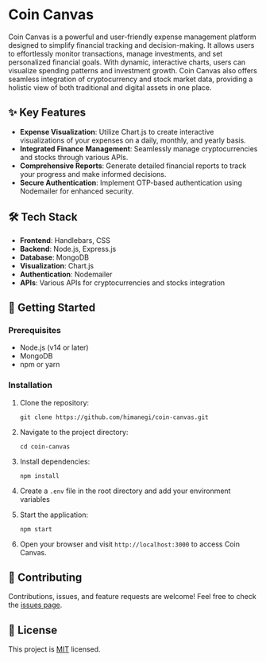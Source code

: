 # Coin Canvas

Coin Canvas is a powerful and user-friendly expense management platform designed to simplify financial tracking and decision-making. It allows users to effortlessly monitor transactions, manage investments, and set personalized financial goals. With dynamic, interactive charts, users can visualize spending patterns and investment growth. Coin Canvas also offers seamless integration of cryptocurrency and stock market data, providing a holistic view of both traditional and digital assets in one place.

## ✨ Key Features

- **Expense Visualization**: Utilize Chart.js to create interactive visualizations of your expenses on a daily, monthly, and yearly basis.
- **Integrated Finance Management**: Seamlessly manage cryptocurrencies and stocks through various APIs.
- **Comprehensive Reports**: Generate detailed financial reports to track your progress and make informed decisions.
- **Secure Authentication**: Implement OTP-based authentication using Nodemailer for enhanced security.

## 🛠️ Tech Stack

- **Frontend**: Handlebars, CSS
- **Backend**: Node.js, Express.js
- **Database**: MongoDB
- **Visualization**: Chart.js
- **Authentication**: Nodemailer
- **APIs**: Various APIs for cryptocurrencies and stocks integration

## 🚀 Getting Started

### Prerequisites

- Node.js (v14 or later)
- MongoDB
- npm or yarn

### Installation

1. Clone the repository:

   ```
   git clone https://github.com/himanegi/coin-canvas.git
   ```

2. Navigate to the project directory:

   ```
   cd coin-canvas
   ```

3. Install dependencies:

   ```
   npm install
   ```

4. Create a `.env` file in the root directory and add your environment variables

   <!-- ```
   PORT=3000
   MONGODB_URI=your_mongodb_connection_string
   EMAIL_SERVICE=your_email_service
   EMAIL_USER=your_email
   EMAIL_PASS=your_email_password -->
   <!-- ``` -->

5. Start the application:

   ```
   npm start
   ```

6. Open your browser and visit `http://localhost:3000` to access Coin Canvas.

<!-- ## 📚 Usage -->

## 🤝 Contributing

Contributions, issues, and feature requests are welcome! Feel free to check the [issues page](https://github.com/himanegi/coin-canvas/issues).

## 📝 License

This project is [MIT](https://choosealicense.com/licenses/mit/) licensed.

